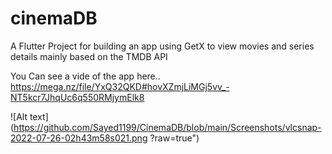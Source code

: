 # cinemaDB
A Flutter Project for building an app using GetX to view movies and series details mainly based on the TMDB API

You Can see a vide of the app here.. https://mega.nz/file/YxQ32QKD#hovXZmjLiMGj5vv_-NT5kcr7JhqUc6q550RMjymElk8


![Alt text](https://github.com/Sayed1199/CinemaDB/blob/main/Screenshots/vlcsnap-2022-07-26-02h43m58s021.png
?raw=true")

